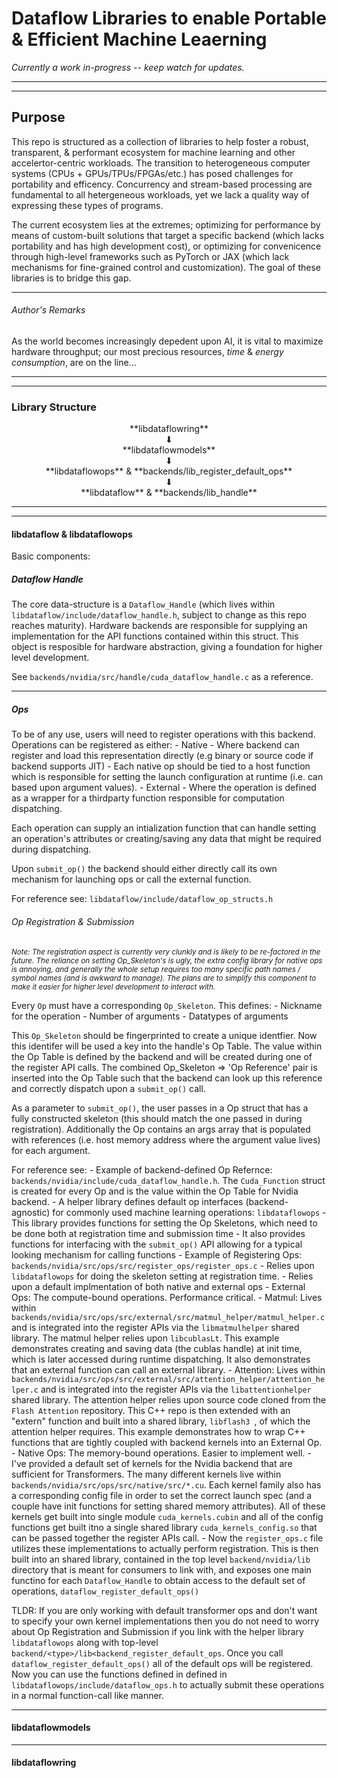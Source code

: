 # Dataflow Libraries to enable Portable & Efficient Machine Leaerning

*Currently a work in-progress -- keep watch for updates.* 

-----
-----

## Purpose

This repo is structured as a collection of libraries to help foster a robust, transparent, & performant ecosystem for machine learning and other accelertor-centric workloads. The transition to heterogeneous computer systems (CPUs + GPUs/TPUs/FPGAs/etc.) has posed challenges for portability and efficency. Concurrency and stream-based processing are fundamental to all hetergeneous workloads, yet we lack a quality way of expressing these types of programs. 

The current ecosystem lies at the extremes; optimizing for performance by means of custom-built solutions that target a specific backend (which lacks portability and has high development cost), or optimizing for convenicence through high-level frameworks such as PyTorch or JAX (which lack mechanisms for fine-grained control and customization). The goal of these libraries is to bridge this gap.

-----

###### Author's Remarks

As the world becomes increasingly depedent upon AI, it is vital to maximize hardware throughput; our most precious resources, *time* & *energy consumption*, are on the line...

-----
-----

### Library Structure

<div style="text-align: center;">
**libdataflowring**<br>
&#11015;<br>
**libdataflowmodels**<br>
&#11015;<br>
**libdataflowops** & **backends/lib_register_default_ops**<br>
&#11015;<br>
**libdataflow** & **backends/lib_handle**
</div>

-----
-----

#### libdataflow & libdataflowops

Basic components:

##### Dataflow Handle

The core data-structure is a `Dataflow_Handle` (which lives within `libdataflow/include/dataflow_handle.h`, subject to change as this repo reaches maturity). Hardware backends are responsible for supplying an implementation for the API functions contained within this struct. This object is resposible for hardware abstraction, giving a foundation for higher level development.

See `backends/nvidia/src/handle/cuda_dataflow_handle.c` as a reference. 

-----

##### Ops 

To be of any use, users will need to register operations with this backend. Operations can be registered as either:
    - Native
        - Where backend can register and load this representation directly (e.g binary or source code if backend supports JIT)
            - Each native op should be tied to a host function which is responsible for setting the launch configuration at runtime (i.e. can based upon argument values). 
    - External
        - Where the operation is defined as a wrapper for a thirdparty function responsible for computation dispatching.

Each operation can supply an intialization function that can handle setting an operation's attributes or creating/saving any data that might be required during dispatching.

Upon `submit_op()` the backend should either directly call its own mechanism for launching ops or call the external function.

For reference see:  `libdataflow/include/dataflow_op_structs.h`

###### Op Registration & Submission

 <small>*Note: The registration aspect is currently very clunkly and is likely to be re-factored in the future. The reliance on setting Op_Skeleton's is ugly, the extra config library for native ops is annoying,  and generally the whole setup requires too many specific path names / symbol names (and is awkward to manage). The plans are to simplify this component to make it easier for higher level development to interact with.*</small>

Every `Op` must have a corresponding `Op_Skeleton`. This defines:
    -  Nickname for the operation
    -  Number of arguments
    -  Datatypes of arguments

This `Op_Skeleton` should be fingerprinted to create a unique identfier. Now this identifer will be used a key into the handle's Op Table. The value within the Op Table is defined by the backend and will be created during one of the register API calls. The combined Op_Skeleton => 'Op Reference' pair is inserted into the Op Table such that the backend can look up this reference and correctly dispatch upon a `submit_op()` call. 

As a parameter to `submit_op()`, the user passes in a Op struct that has a fully constructed skeleton (this should match the one passed in during registration). Additionally the Op contains an args array that is populated with references (i.e. host memory address where the argument value lives) for each argument.  

For reference see: 
    - Example of backend-defined Op Refernce: `backends/nvidia/include/cuda_dataflow_handle.h`. The `Cuda_Function` struct is created for every Op and is the value within the Op Table for Nvidia backend. 
    - A helper library defines default op interfaces (backend-agnostic) for commonly used machine learning operations: `libdataflowops`
        - This library provides functions for setting the Op Skeletons, which need to be done both at registration time and submission time
        - It also provides functions for interfacing with the `submit_op()` API allowing for a typical looking mechanism for calling functions
    - Example of Registering Ops: `backends/nvidia/src/ops/src/register_ops/register_ops.c`
        - Relies upon `libdataflowops` for doing the skeleton setting at registration time. 
        - Relies upon a default implmentation of both native and external ops
            - External Ops: The compute-bound operations. Performance critical.
                - Matmul: Lives within `backends/nvidia/src/ops/src/external/src/matmul_helper/matmul_helper.c` and is integrated into the register APIs via the `libmatmulhelper` shared library. The matmul helper relies upon `libcublasLt`. This example demonstrates creating and saving data (the cublas handle) at init time, which is later accessed during runtime dispatching. It also demonstrates that an external function can call an external library. 
                - Attention: Lives within `backends/nvidia/src/ops/src/external/src/attention_helper/attention_helper.c` and is integrated into the register APIs via the `libattentionhelper` shared library. The attention helper relies upon source code cloned from the `Flash Attention` repository. This C++ repo is then extended with an "extern" function and built into a shared library, `libflash3 `, of which the attention helper requires. This example demonstrates how to wrap C++ functions that are tightly coupled with backend kernels into an External Op. 
            - Native Ops: The memory-bound operations. Easier to implement well.
                - I've provided a default set of kernels for the Nvidia backend that are sufficient for Transformers. The many different kernels live within `backends/nvidia/src/ops/src/native/src/*.cu`. Each kernel family also has a corresponding config file in order to set the correct launch spec (and a couple have init functions for setting shared memory attributes). All of these kernels get built into single module `cuda_kernels.cubin` and all of the config functions get built itno a single shared library `cuda_kernels_config.so` that can be passed together the register APIs call. 
        - Now the `register_ops.c` file utilizes these implementations to actually perform registration. This is then built into an shared library, contained in the top level `backend/nvidia/lib` directory that is meant for consumers to link with, and exposes one main functino for each `Dataflow_Handle` to obtain access to the default set of operations, `dataflow_register_default_ops()`
    

TLDR: If you are only working with default transformer ops and don't want to specify your own kernel implementations then you do not need to worry about Op Registration and Submission if you link with the helper library `libdataflowops` along with top-level `backend/<type>/lib<backend_register_default_ops`. Once you call `dataflow_register_default_ops()` all of the default ops will be registered. Now you can use the functions defined in defined in `libdataflowops/include/dataflow_ops.h` to actually submit these operations in a normal function-call like manner.


-----


#### libdataflowmodels

-----


#### libdataflowring



